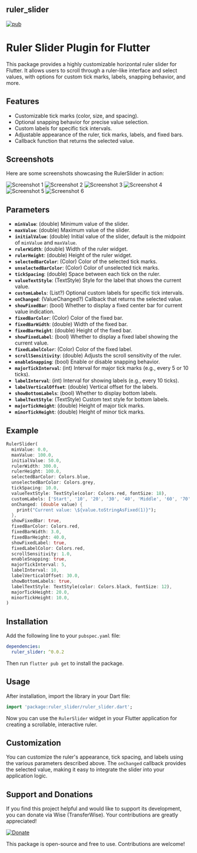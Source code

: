 ## ruler_slider

[![pub](https://img.shields.io/badge/pub-v0.0.2-blue.svg)](https://pub.dev/packages/ruler_slider)

# Ruler Slider Plugin for Flutter

This package provides a highly customizable horizontal ruler slider for Flutter. It allows users to scroll through a ruler-like interface and select values, with options for custom tick marks, labels, snapping behavior, and more.

## Features

- Customizable tick marks (color, size, and spacing).
- Optional snapping behavior for precise value selection.
- Custom labels for specific tick intervals.
- Adjustable appearance of the ruler, tick marks, labels, and fixed bars.
- Callback function that returns the selected value.

## Screenshots

Here are some screenshots showcasing the RulerSlider in action:

![Screenshot 1](https://github.com/ahsanrazapk/ruler_slider/raw/master/assets/1.png) ![Screenshot 2](https://github.com/ahsanrazapk/ruler_slider/raw/master/assets/2.png) ![Screenshot 3](https://github.com/ahsanrazapk/ruler_slider/raw/master/assets/3.png) ![Screenshot 4](https://github.com/ahsanrazapk/ruler_slider/raw/master/assets/4.png) ![Screenshot 5](https://github.com/ahsanrazapk/ruler_slider/raw/master/assets/5.png) ![Screenshot 6](https://github.com/ahsanrazapk/ruler_slider/raw/master/assets/1.png)


## Parameters

- **`minValue`**: (double) Minimum value of the slider.
- **`maxValue`**: (double) Maximum value of the slider.
- **`initialValue`**: (double) Initial value of the slider, default is the midpoint of `minValue` and `maxValue`.
- **`rulerWidth`**: (double) Width of the ruler widget.
- **`rulerHeight`**: (double) Height of the ruler widget.
- **`selectedBarColor`**: (Color) Color of the selected tick marks.
- **`unselectedBarColor`**: (Color) Color of unselected tick marks.
- **`tickSpacing`**: (double) Space between each tick on the ruler.
- **`valueTextStyle`**: (TextStyle) Style for the label that shows the current value.
- **`customLabels`**: (List<String>?) Optional custom labels for specific tick intervals.
- **`onChanged`**: (ValueChanged<double>?) Callback that returns the selected value.
- **`showFixedBar`**: (bool) Whether to display a fixed center bar for current value indication.
- **`fixedBarColor`**: (Color) Color of the fixed bar.
- **`fixedBarWidth`**: (double) Width of the fixed bar.
- **`fixedBarHeight`**: (double) Height of the fixed bar.
- **`showFixedLabel`**: (bool) Whether to display a fixed label showing the current value.
- **`fixedLabelColor`**: (Color) Color of the fixed label.
- **`scrollSensitivity`**: (double) Adjusts the scroll sensitivity of the ruler.
- **`enableSnapping`**: (bool) Enable or disable snapping behavior.
- **`majorTickInterval`**: (int) Interval for major tick marks (e.g., every 5 or 10 ticks).
- **`labelInterval`**: (int) Interval for showing labels (e.g., every 10 ticks).
- **`labelVerticalOffset`**: (double) Vertical offset for the labels.
- **`showBottomLabels`**: (bool) Whether to display bottom labels.
- **`labelTextStyle`**: (TextStyle) Custom text style for bottom labels.
- **`majorTickHeight`**: (double) Height of major tick marks.
- **`minorTickHeight`**: (double) Height of minor tick marks.

## Example

```dart
RulerSlider(
  minValue: 0.0,
  maxValue: 100.0,
  initialValue: 50.0,
  rulerWidth: 300.0,
  rulerHeight: 100.0,
  selectedBarColor: Colors.blue,
  unselectedBarColor: Colors.grey,
  tickSpacing: 10.0,
  valueTextStyle: TextStyle(color: Colors.red, fontSize: 18),
  customLabels: ['Start', '10', '20', '30', '40', 'Middle', '60', '70', '80', '90', 'End'],
  onChanged: (double value) {
    print("Current value: \${value.toStringAsFixed(1)}");
  },
  showFixedBar: true,
  fixedBarColor: Colors.red,
  fixedBarWidth: 3.0,
  fixedBarHeight: 40.0,
  showFixedLabel: true,
  fixedLabelColor: Colors.red,
  scrollSensitivity: 1.0,
  enableSnapping: true,
  majorTickInterval: 5,
  labelInterval: 10,
  labelVerticalOffset: 30.0,
  showBottomLabels: true,
  labelTextStyle: TextStyle(color: Colors.black, fontSize: 12),
  majorTickHeight: 20.0,
  minorTickHeight: 10.0,
)
```

## Installation

Add the following line to your `pubspec.yaml` file:

```yaml
dependencies:
  ruler_slider: ^0.0.2
```

Then run `flutter pub get` to install the package.

## Usage

After installation, import the library in your Dart file:

```dart
import 'package:ruler_slider/ruler_slider.dart';
```

Now you can use the `RulerSlider` widget in your Flutter application for creating a scrollable, interactive ruler.

## Customization

You can customize the ruler's appearance, tick spacing, and labels using the various parameters described above. The `onChanged` callback provides the selected value, making it easy to integrate the slider into your application logic.


## Support and Donations

If you find this project helpful and would like to support its development, you can donate via Wise (TransferWise). Your contributions are greatly appreciated!

[![Donate](https://img.shields.io/badge/Donate-Wise-00B9FF?style=for-the-badge&logo=wise&logoColor=white)](https://wise.com/pay/me/muhammadahsanr13)


This package is open-source and free to use. Contributions are welcome!

